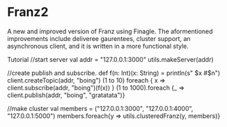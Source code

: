 # Franz2
A new and improved version of Franz using Finagle. The aformentioned improvements include deliveree gaurentees, cluster support, an asynchronous client, and it is written in a more functional style. 

Tutorial 
//start server 
val addr = "127.0.0.1:3000"
utils.makeServer(addr)

//create publish and subscribe. 
def f(n: Int)(x: String) = println(s" $x #$n")
client.createTopic(addr, "boing")
(1 to 10) foreach { x => client.subscribe(addr, "boing")(f(x)) }
(1 to 1000).foreach {_ => client.publish(addr, "boing", "gratatata")}

//make cluster
val members = ("127.0.0.1:3000", "127.0.0.1:4000", "127.0.0.1:5000")
members.foreach{y => utils.clusteredFranz(y, members)}
